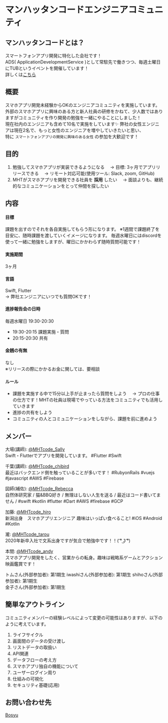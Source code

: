 # マンハッタンコードエンジニアコミュニティ
## マンハッタンコードとは？
スマートフォンアプリ開発に特化した会社です！  
ADS( ApplicationDevelopmentService )として常駐先で働きつつ、毎週土曜日にTUBというイベントを開催しています！  
詳しくは[こちら](https://www.mht-code.com/)

## 概要
スマホアプリ開発未経験からOKのエンジニアコミュニティを実施しています。  
外部のスマホアプリに興味のある方と新人社員の研修をかねて、少人数ではありますがコミュニティを作り開発の勉強を一緒にやることにしました！  
現在社内のエンジニアも含めて10名で実施をしています✨
弊社の女性エンジニアは現在2名で、もっと女性のエンジニアを増やしていきたいと思い、  
特に `スマートフォンアプリの開発に興味のある女性` の参加を大歓迎です！

## 目的
1. 勉強してスマホアプリが実装できるようになる
　→ 目標: 3ヶ月でアプリリリースできる
　→ リモート対応可能(使用ツール: Slack, zoom, GitHub)
2. MHTがスマホアプリを開発できる社員を **採用** したい
　→ 面談よりも、継続的なコミュニケーションをとって仲間を探したい
 
## 内容
#### 目標
課題を出すのでそれを各自実施してもらう形になります。
※1週間で課題終了を目安に、随時課題を渡していくイメージになります。
毎週水曜日にはdiscordを使って一緒に勉強をしますが、曜日にかかわらず随時質問可能です！

#### 実施期間
3ヶ月

#### 言語
Swift, Flutter  
→ 弊社エンジニアにいつでも質問OKです！ 

#### 進捗報告会の日時
 毎週水曜日 19:30-20:30
 - 19:30-20:15 課題実施・質問
 - 20:15-20:30 共有
 
#### 金銭の有無
なし  
※リリースの際にかかるお金に関しては、要相談 

#### ルール
 - 課題を実施する中で15分以上手が止まったら質問をしよう
　→ プロの仕事の仕方です！MHTの社員は現場でやっている方法をコミュニティでも活用していきます
 - 進捗の共有をしよう
 - コミュニティの人とコミュニケーションをしながら、課題を前に進めよう
 
## メンバー
大場(講師): [@MHTcode_Sally](https://twitter.com/MHTcode_Sally])  
Swift・Flutterでアプリを開発しています。 #Flutter #Swift  

千葉(講師): [@MHTcode_chibird](https://twitter.com/MHTcode_chibird)  
最近はバックエンド側を触っていることが多いです！ #RubyonRails #vuejs #javascript #AWS #Firebase  

図師(補佐): [@MHTcode_Rebecca](https://twitter.com/MHTcode_Rebecca)  
自然体研究家 / 猫&BBQ好き / 無理はしない人生を送る / 最近はコード書いてません / #swift #kotlin #flutter #Dart #AWS #firebase #GCP 

加藤: [@MHTcode_hiro](https://twitter.com/MHTcode_hiro)  
新潟出身　スマホアプリエンジニア 趣味はいっぱい食べること!  #iOS #Android #Kotlin   

瀧: [@MHTcode_tarou](https://twitter.com/MHTcode_tarou)  
2020年新卒入社で文系出身ですが気合で勉強中です！！( ͡° ͜ʖ ͡°)

本間: [@MHTcode_andy](https://twitter.com/MHTcode_andy)  
スマホアプリ開発をしたく、営業からの転身。趣味は戦略系ゲームとアクション映画鑑賞です！

トムさん(外部参加者): 第1期生 
iwashiさん(外部参加者): 第1期生 
shihoさん(外部参加者): 第1期生   
金子さん(外部参加者): 第1期生   

## 簡単なアウトライン
コミュニティメンバーの経験レベルによって変更の可能性はありますが、以下のように考えています。
1. ライフサイクル
2. 画面間のデータの受け渡し
3. リストデータの取扱い
4. API関連
5. データフローの考え方
6. スマホアプリ独自の機能について
7. ユーザーログイン周り
8. 仕組みの可視化
9. セキュリティ基礎(応用)

## お問い合わせ先
[Bosyu](https://bosyu.me/b/4orsPT5xoNc)
